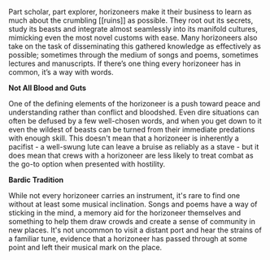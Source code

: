Part scholar, part explorer, horizoneers make it their business to learn as much about
the crumbling [[ruins]] as possible. They root out its secrets, study its beasts and integrate almost seamlessly into its manifold cultures, mimicking even the most novel customs with ease.
Many horizoneers also take on the task of disseminating this gathered knowledge as effectively as possible; sometimes through the medium of songs and poems, sometimes
lectures and manuscripts. If there’s one thing every horizoneer has in common, it’s a
way with words.

**Not All Blood and Guts**

One of the defining elements of the horizoneer is a push toward peace and understanding rather than conflict and bloodshed. Even dire situations can often be defused by a few well-chosen words, and when you get down to it even the wildest of beasts can be turned from their immediate predations with enough skill. This doesn't mean that a horizoneer is inherently a pacifist - a well-swung lute can leave a bruise as reliably as a stave - but it does mean that crews with a horizoneer are less likely to treat combat as the go-to option when presented with hostility.

**Bardic Tradition**

While not every horizoneer carries an instrument, it's rare to find one without at
least some musical inclination. Songs and poems have a way of sticking in the mind, a
memory aid for the horizoneer themselves and something to help them draw crowds
and create a sense of community in new places. It's not uncommon to visit a distant port
and hear the strains of a familiar tune, evidence that a horizoneer has passed through at
some point and left their musical mark on the place.